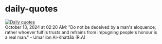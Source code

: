# daily-quotes
[![Daily quotes](https://github.com/ceepu8/daily-quotes/actions/workflows/daily-quote.yml/badge.svg)](https://github.com/ceepu8/daily-quotes/actions/workflows/daily-quote.yml)<br/>
October 13, 2024 at 02:20 AM: "Do not be deceived by a man's eloquence; rather whoever fulfils trusts and refrains from impugning people's honour is a real man." - Umar ibn Al-Khattāb (R.A)
